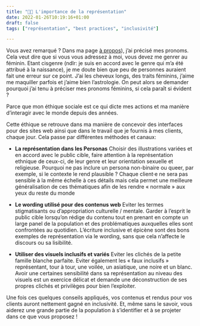 ```yaml
---
title: "🏳️‍🌈 L'importance de la représentation"
date: 2022-01-26T10:19:16+01:00
draft: false
tags: ["représentation", "best practices", "inclusivité"]

---
```


Vous avez remarqué ? Dans ma page [à propos](https://loumloum.github.io/Hugo/a-propos/)), j’ai précisé mes pronoms. Cela veut dire que si vous vous adressez à moi, vous devez me genrer au féminin. Etant cisgenre (ndlr: je suis en accord avec le genre qui m’a été attribué à la naissance), je me doute bien que peu de personnes auraient fait une erreur sur ce point. J’ai les cheveux longs, des traits féminins, j’aime me maquiller parfois et j’aime bien l’astrologie. On peut alors se demander pourquoi j’ai tenu à préciser mes pronoms féminins, si cela paraît si évident ?

Parce que mon éthique sociale est ce qui dicte mes actions et ma manière d’interagir avec le monde depuis des années. 

Cette éthique se retrouve dans ma manière de concevoir des interfaces pour des sites web ainsi que dans le travail que je fournis à mes clients, chaque jour. Cela passe par différentes méthodes et canaux: 

* **La représentation dans les Personas**
Choisir des illustrations variées et en accord avec le public cible, faire attention à la représentation ethnique de ceux-ci, de leur genre et leur orientation sexuelle et religieuse. Pourquoi ne pas inclure un persona non-binaire ou queer, par exemple, si le contexte le rend plausible ? Chaque client·e ne sera pas sensible à la même échelle à ces détails mais cela permet une meilleure généralisation de ces thématiques afin de les rendre « normale » aux yeux du reste du monde

* **Le wording utilisé pour des contenus web**
Eviter les termes stigmatisants ou d’appropriation culturelle / mentale. Garder à l’esprit le public cible lorsqu’on rédige du contenu tout en prenant en compte un large panel de la population et des problématiques auxquelles elles sont confrontées au quotidien. L’écriture inclusive et épicène sont des bons exemples de représentation via le wording, sans que cela n’affecte le discours ou sa lisibilité.

* **Utiliser des visuels inclusifs et variés**
Eviter les clichés de la petite famille blanche parfaite. Eviter également les « faux inclusifs » représentant, tour à tour, une voilée, un asiatique, une noire et un blanc. Avoir une certaines sensibilité dans sa représentation au niveau des visuels est un exercice délicat  et demande une déconstruction de ses propres clichés et privilèges pour bien l’exploiter. 

Une fois ces quelques conseils appliqués, vos contenus et rendus pour vos clients auront nettement gagné en inclusivité. Et, même sans le savoir, vous aiderez une grande partie de la population à s’identifier et à se projeter dans ce que vous proposez !
